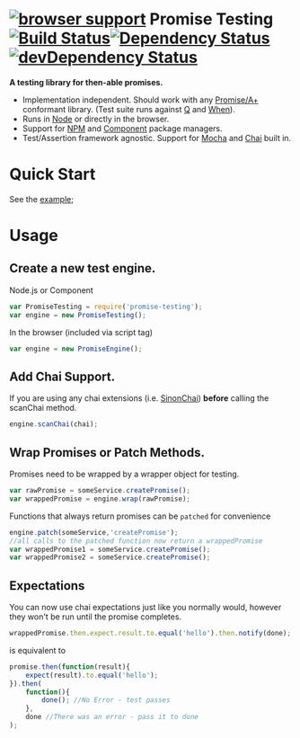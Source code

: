 [![browser support](https://ci.testling.com/USER/PROJECT.png)](https://ci.testling.com/USER/PROJECT)
Promise Testing [![Build Status](https://travis-ci.org/promise-testing/promise-testing.png)](https://travis-ci.org/promise-testing/promise-testing)[![Dependency Status](https://david-dm.org/promise-testing/promise-testing.png)](https://david-dm.org/promise-testing/promise-testing)[![devDependency Status](https://david-dm.org/promise-testing/promise-testing/dev-status.png)](https://david-dm.org/promise-testing/promise-testing#info=devDependencies)
===============

**A testing library for then-able promises.**

* Implementation independent. Should work with any [Promise/A+](http://promises-aplus.github.io/promises-spec/) conformant library. (Test suite runs against [Q](https://github.com/kriskowal/q) and [When](https://github.com/cujojs/when)).
* Runs in [Node](http://nodejs.org) or directly in the browser.
* Support for [NPM](https://npmjs.org/) and [Component](https://github.com/component/component) package managers.
* Test/Assertion framework agnostic. Support for [Mocha](http://visionmedia.github.io/mocha/) and [Chai](http://chaijs.com/) built in.

Quick Start
===========

See the [example](https://github.com/promise-testing/promise-testing/blob/master/examples/example-test.js);

Usage
=====

Create a new test engine.
-------------------------

Node.js or Component
```javascript
var PromiseTesting = require('promise-testing');
var engine = new PromiseTesting();
```

In the browser (included via script tag)
```javascript
var engine = new PromiseEngine();
```

Add Chai Support.
-----------------

If you are using any chai extensions (i.e. [SinonChai](https://github.com/domenic/sinon-chai)) **before** calling the scanChai method.

```javascript
engine.scanChai(chai);
```

Wrap Promises or Patch Methods.
-------------------------------

Promises need to be wrapped by a wrapper object for testing.

```javascript
var rawPromise = someService.createPromise();
var wrappedPromise = engine.wrap(rawPromise);
```

Functions that always return promises can be `patched` for convenience
```javascript
engine.patch(someService,'createPromise');
//all calls to the patched function now return a wrappedPromise
var wrappedPromise1 = someService.createPromise();
var wrappedPromise2 = someService.createPromise();
```

Expectations
------------

You can now use chai expectations just like you normally would, however they won't be run until the promise completes.

```javascript
wrappedPromise.then.expect.result.to.equal('hello').then.notify(done);
```
is equivalent to
```javascript
promise.then(function(result){
	expect(result).to.equal('hello');
}).then(
	function(){
		done(); //No Error - test passes
	},
	done //There was an error - pass it to done
);
```
